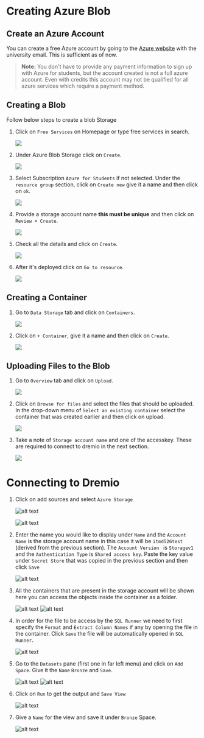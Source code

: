 # Creating Azure Blob

## Create an Azure Account

You can create a free Azure account by going to the [Azure website](https://azure.microsoft.com/en-us/free/students) with the university email. This is sufficient as of now.
> **Note:** You don't have to provide any payment information to sign up with Azure for students, but the account created is not a full azure account. Even with credits this account may not be qualified for all azure services which require a payment method. 

## Creating a Blob

Follow below steps to create a blob Storage

1. Click on `Free Services` on Homepage or type free services in search.

    ![](./images/free-services.png)

2. Under Azure Blob Storage click on `Create`.

    ![](./images/Azure%20Blob%20storage.png)

3. Select Subscription `Azure for Students` if not selected. Under the `resource group` section, click on `Create new` give it a name and then click on `ok`.

    ![](./images/create-resource-group.png)

4. Provide a storage account name **this must be unique** and then click on `Review + Create`.

    ![](./images/account-name.png)

5. Check all the details and click on `Create`.

    ![](./images/create.png)

6. After it's deployed click on `Go to resource`.

    ![](./images/goto-resource.png)

## Creating a Container

1. Go to `Data Storage` tab and click on `Containers`.

    ![](./images/data-storage.png)

2. Click on `+ Container`, give it a name and then click on `Create`.

    ![](./images/createcontainer.png)
 
## Uploading Files to the Blob

1. Go to `Overview` tab and click on `Upload`.

    ![](./images/overview.png)

2. Click on `Browse for files` and select the files that should be uploaded. In the drop-down menu of `Select an existing container` select the container that was created earlier and then click on upload.

    ![](./images/upload.png)

3. Take a note of `Storage account name` and one of the accesskey. These are required to connect to dremio in the next section.
    
    ![](./images/access-keys.png)

# Connecting to Dremio

1. Click on add sources and select `Azure Storage`

    ![alt text](images/add-source.png)

    ![alt text](images/azure-storage.png)

2. Enter the name you  would like to display under `Name` and the `Account Name` is the storage account name in this case it will be `itmd526test` (derived from the previous section). The `Account Version ` is `Storagev1` and the `Authentication Type` is `Shared access key`. Paste the key value under `Secret Store` that was copied in the previous section and then click `Save`
    
    ![alt text](images/new-storage.png)

3. All the containers that are present in the storage account will be shown here you can access the objects inside the container as a folder.

    ![alt text](images/folder-1.png)
    ![alt text](images/folder-2.png)

4. In order for the file to be access by the `SQL Runner` we need to first specify the `Format` and `Extract Column Names` if any by opening the file in the container. Click `Save` the file will be automatically opened in `SQL Runner`.

    ![alt text](images/file-tweak.png)

6. Go to the `Datasets` pane (first one in far left menu) and click on `Add Space`. Give it the `Name` `Bronze` and `Save`.

    ![alt text](images/add-space.png)
    ![alt text](images/bronze.png)

7. Click on `Run` to get the output and `Save View`
     
    ![alt text](images/run-query.png)

8. Give a `Name` for the view and save it under `Bronze` Space.

    ![alt text](images/save-view.png)
    
